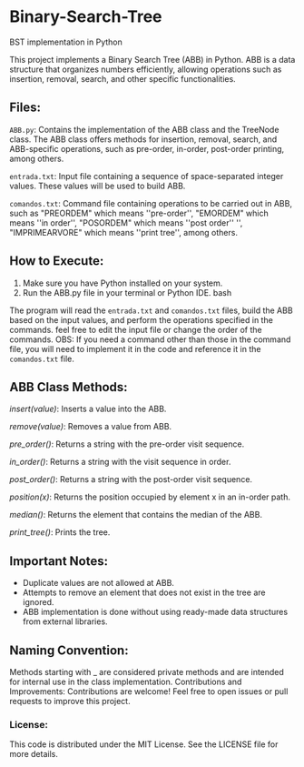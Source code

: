 # Binary-Search-Tree
BST implementation in Python

This project implements a Binary Search Tree (ABB) in Python. ABB is a data structure that organizes numbers efficiently, allowing operations such as insertion, removal, search, and other specific functionalities.

## Files:
``ABB.py``: Contains the implementation of the ABB class and the TreeNode class. The ABB class offers methods for insertion, removal, search, and ABB-specific operations, such as pre-order, in-order, post-order printing, among others.

``entrada.txt``: Input file containing a sequence of space-separated integer values. These values will be used to build ABB.

``comandos.txt``: Command file containing operations to be carried out in ABB, such as "PREORDEM" which means ''pre-order'', "EMORDEM" which means ''in order'', "POSORDEM" which means ''post order'' '', "IMPRIMEARVORE" which means ''print tree'', among others.

## How to Execute:

1. Make sure you have Python installed on your system.
2. Run the ABB.py file in your terminal or Python IDE.
bash

The program will read the ``entrada.txt`` and ``comandos.txt`` files, build the ABB based on the input values, and perform the operations specified in the commands. feel free to edit the input file or change the order of the commands.
OBS: If you need a command other than those in the command file, you will need to implement it in the code and reference it in the ``comandos.txt`` file.

## ABB Class Methods:

*insert(value)*: Inserts a value into the ABB.

*remove(value)*: Removes a value from ABB.

*pre_order()*: Returns a string with the pre-order visit sequence.

*in_order()*: Returns a string with the visit sequence in order.

*post_order()*: Returns a string with the post-order visit sequence.

*position(x)*: Returns the position occupied by element x in an in-order path.

*median()*: Returns the element that contains the median of the ABB.

*print_tree()*: Prints the tree.

## Important Notes:

* Duplicate values are not allowed at ABB.
* Attempts to remove an element that does not exist in the tree are ignored.
* ABB implementation is done without using ready-made data structures from external libraries.

## Naming Convention:

Methods starting with _ are considered private methods and are intended for internal use in the class implementation.
Contributions and Improvements:
Contributions are welcome! Feel free to open issues or pull requests to improve this project.

### License:
This code is distributed under the MIT License. See the LICENSE file for more details.
